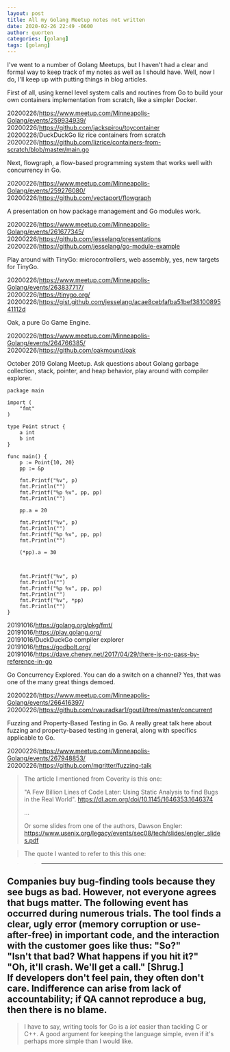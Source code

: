 ```yaml
---
layout: post
title: All my Golang Meetup notes not written
date: 2020-02-26 22:49 -0600
author: quorten
categories: [golang]
tags: [golang]
---
```


I've went to a number of Golang Meetups, but I haven't had a clear and
formal way to keep track of my notes as well as I should have.  Well,
now I do, I'll keep up with putting things in blog articles.

First of all, using kernel level system calls and routines from Go to
build your own containers implementation from scratch, like a simpler
Docker.

20200226/https://www.meetup.com/Minneapolis-Golang/events/259934939/  
20200226/https://github.com/jackspirou/toycontainer  
20200226/DuckDuckGo liz rice containers from scratch  
20200226/https://github.com/lizrice/containers-from-scratch/blob/master/main.go

Next, flowgraph, a flow-based programming system that works well with
concurrency in Go.

20200226/https://www.meetup.com/Minneapolis-Golang/events/259276080/  
20200226/https://github.com/vectaport/flowgraph

A presentation on how package management and Go modules work.

20200226/https://www.meetup.com/Minneapolis-Golang/events/261677345/  
20200226/https://github.com/jesselang/presentations  
20200226/https://github.com/jesselang/go-module-example

Play around with TinyGo: microcontrollers, web assembly, yes, new
targets for TinyGo.

<!-- more -->

20200226/https://www.meetup.com/Minneapolis-Golang/events/263837717/  
20200226/https://tinygo.org/  
20200226/https://gist.github.com/jesselang/acae8cebfafba51bef3810089541112d

Oak, a pure Go Game Engine.

20200226/https://www.meetup.com/Minneapolis-Golang/events/264766385/  
20200226/https://github.com/oakmound/oak

October 2019 Golang Meetup.  Ask questions about Golang garbage
collection, stack, pointer, and heap behavior, play around with
compiler explorer.

```text
package main

import (
	"fmt"
)

type Point struct {
	a int
	b int
}

func main() {
	p := Point{10, 20}
	pp := &p

	fmt.Printf("%v", p)
	fmt.Println("")
	fmt.Printf("%p %v", pp, pp)
	fmt.Println("")

	pp.a = 20

	fmt.Printf("%v", p)
	fmt.Println("")
	fmt.Printf("%p %v", pp, pp)
	fmt.Println("")

	(*pp).a = 30



	fmt.Printf("%v", p)
	fmt.Println("")
	fmt.Printf("%p %v", pp, pp)
	fmt.Println("")
	fmt.Printf("%v", *pp)
	fmt.Println("")
}
```

20191016/https://golang.org/pkg/fmt/  
20191016/https://play.golang.org/  
20191016/DuckDuckGo compiler explorer  
20191016/https://godbolt.org/  
20191016/https://dave.cheney.net/2017/04/29/there-is-no-pass-by-reference-in-go

Go Concurrency Explored.  You can do a switch on a channel?  Yes, that
was one of the many great things demoed.

20200226/https://www.meetup.com/Minneapolis-Golang/events/266416397/  
20200226/https://github.com/rvauradkar1/goutil/tree/master/concurrent

Fuzzing and Property-Based Testing in Go.  A really great talk here
about fuzzing and property-based testing in general, along with
specifics applicable to Go.

20200226/https://www.meetup.com/Minneapolis-Golang/events/267948853/  
20200226/https://github.com/mgritter/fuzzing-talk

> The article I mentioned from Coverity is this one:
>
> "A Few Billion Lines of Code Later: Using Static Analysis to find Bugs in the Real World". https://dl.acm.org/doi/10.1145/1646353.1646374
>
> ...
>
> Or some slides from one of the authors, Dawson Engler: https://www.usenix.org/legacy/events/sec08/tech/slides/engler_slides.pdf

> The quote I wanted to refer to this this one:

>> ---
Companies buy bug-finding tools because they see bugs as bad. However, not everyone agrees that bugs matter. The following event has occurred during numerous trials. The tool finds a clear, ugly error (memory corruption or use-after-free) in important code, and the interaction with the customer goes like thus:
"So?"  
"Isn't that bad? What happens if you hit it?"  
"Oh, it'll crash. We'll get a call." [Shrug.]  
If developers don't feel pain, they often don't care. Indifference can arise from lack of accountability; if QA cannot reproduce a bug, then there is no blame.  
---

> I have to say, writing tools for Go is a *lot* easier than tackling C or C++. A good argument for keeping the language simple, even if it's perhaps more simple than I would like.
